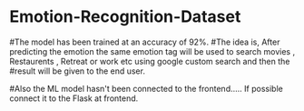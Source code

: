 # Emotion-Recognition-Dataset
#The model has been trained at an accuracy of 92%.
#The idea is, After predicting  the emotion the same emotion tag will be used to search movies , Restaurents , Retreat or work etc using google custom search and then the 
#result will be given to the end user.

#Also the ML model hasn't been connected to the frontend..... If possible connect it to the Flask at frontend.
